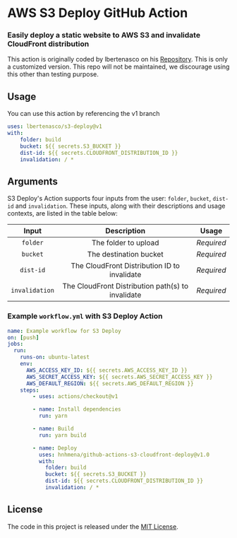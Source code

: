 # AWS S3 Deploy GitHub Action

### Easily deploy a static website to AWS S3 and invalidate CloudFront distribution

This action is originally coded by lbertenasco on his [Repository](https://github.com/lbertenasco/s3-deploy). This is only a customized version. This repo will not be maintained, we discourage using this other than testing purpose.

## Usage

You can use this action by referencing the v1 branch

```yaml
uses: lbertenasco/s3-deploy@v1
with:
    folder: build
    bucket: ${{ secrets.S3_BUCKET }}
    dist-id: ${{ secrets.CLOUDFRONT_DISTRIBUTION_ID }}
    invalidation: / *
```

## Arguments

S3 Deploy's Action supports four inputs from the user: `folder`, `bucket`, `dist-id` and `invalidation`. These inputs, along with their descriptions and usage contexts, are listed in the table below:

| Input  | Description | Usage |
| :---:     |     :---:   |    :---:   |
| `folder`  | The folder to upload  | *Required* |
| `bucket`  | The destination bucket | *Required*
| `dist-id`  | The CloudFront Distribution ID to invalidate | *Required*
| `invalidation`  | The CloudFront Distribution path(s) to invalidate | *Required*

### Example `workflow.yml` with S3 Deploy Action

```yaml
name: Example workflow for S3 Deploy
on: [push]
jobs:
  run:
    runs-on: ubuntu-latest
    env:
      AWS_ACCESS_KEY_ID: ${{ secrets.AWS_ACCESS_KEY_ID }}
      AWS_SECRET_ACCESS_KEY: ${{ secrets.AWS_SECRET_ACCESS_KEY }}
      AWS_DEFAULT_REGION: ${{ secrets.AWS_DEFAULT_REGION }}
    steps:
        - uses: actions/checkout@v1

        - name: Install dependencies
          run: yarn

        - name: Build
          run: yarn build

        - name: Deploy
          uses: hnhmena/github-actions-s3-cloudfront-deploy@v1.0
          with:
            folder: build
            bucket: ${{ secrets.S3_BUCKET }}
            dist-id: ${{ secrets.CLOUDFRONT_DISTRIBUTION_ID }}
            invalidation: / *
```

## License

The code in this project is released under the [MIT License](LICENSE).
